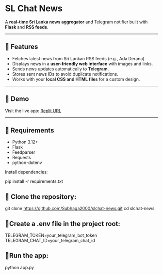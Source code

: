 # SL Chat News

A **real-time Sri Lanka news aggregator** and Telegram notifier built with **Flask** and **RSS feeds**.  

---

## 🔹 Features

- Fetches latest news from Sri Lankan RSS feeds (e.g., Ada Derana).  
- Displays news in a **user-friendly web interface** with images and links.  
- Sends news updates automatically to **Telegram**.  
- Stores sent news IDs to avoid duplicate notifications.  
- Works with your **local CSS and HTML files** for a custom design.  

---

## 🔹 Demo

Visit the live app: [Replit URL](https://145d8506-104b-4081-8c2b-5162f46c872a-00-1e0gcscf3eh4o.riker.replit.dev/)  

---

## 🔹 Requirements

- Python 3.12+  
- Flask  
- Feedparser  
- Requests  
- python-dotenv  

Install dependencies:

pip install -r requirements.txt

## 🔹 Clone the repository:

git clone https://github.com/Subhaga2000/slchat-news.git
cd slchat-news

## 🔹Create a .env file in the project root:

TELEGRAM_TOKEN=your_telegram_bot_token
TELEGRAM_CHAT_ID=your_telegram_chat_id

## 🔹Run the app:
python app.py


